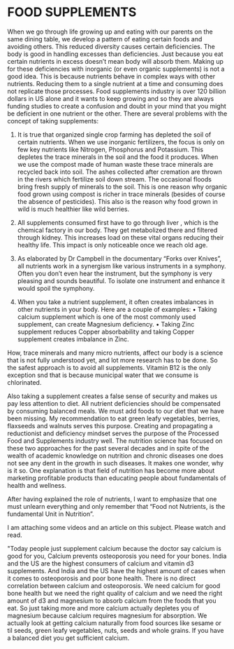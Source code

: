 # FOOD  SUPPLEMENTS

When we go through life growing up and eating with our parents on the same dining table, we develop a pattern of eating certain foods and avoiding others. This reduced diversity causes certain deficiencies. The body is good in handling excesses than deficiencies. Just because you eat certain nutrients in excess doesn’t mean body will absorb them. Making up for these deficiencies with inorganic (or even organic supplements) is not a good idea. This is because nutrients behave in complex ways with other nutrients. Reducing them to a single nutrient at a time and consuming does not replicate those processes. 
Food supplements industry is over 120 billion dollars in US alone and it wants to keep growing and so they are always funding studies to create a confusion and doubt in your mind that you might be deficient in one nutrient or the other. 
There are several problems with the concept of taking supplements:

1. It is true that organized single crop farming has depleted the soil of certain nutrients. When we use inorganic fertilizers, the focus is only on few key nutrients like Nitrogen, Phosphorus and Potassium. This depletes the trace minerals in the soil and the food it produces. When we use the compost made of human waste these trace minerals are recycled back into soil. The ashes collected after cremation are thrown in the rivers which fertilize soil down stream. The occasional floods bring fresh supply of minerals to the soil. 
This is one reason why organic food grown using compost is richer in trace minerals (besides of course the absence of pesticides). This also is the reason why food grown in wild is much healthier like wild berries. 

2. All supplements consumed first have to go through liver , which is the chemical factory in our body. They get metabolized there and filtered through kidney. This increases load on these vital organs reducing their healthy life. This impact is only noticeable once we reach old age. 

3. As elaborated by Dr Campbell in the documentary “Forks over Knives”, all nutrients work in a synergism like various instruments in a symphony. Often you don’t even hear the instrument, but the symphony is very pleasing and sounds beautiful. To isolate one instrument and enhance it would spoil the symphony. 

4. When you take a nutrient supplement, it often creates imbalances in other nutrients in your body. Here are a couple of examples:
• Taking calcium supplement which is one of the most commonly used supplement, can create Magnesium deficiency. 
• Taking Zinc supplement reduces Copper absorbability and taking Copper supplement creates imbalance in Zinc. 

How, trace minerals and many micro nutrients, affect our body is a science that is not fully understood yet, and lot more research has to be done. So the safest approach is to avoid all supplements. Vitamin B12 is the only exception snd that is because municipal water that we consume is chlorinated. 

Also taking a supplement creates a false sense of security and makes us pay less attention to diet. All nutrient deficiencies should be compensated by consuming balanced meals. We must add foods to our diet that we have been missing. My recommendation to eat green leafy vegetables, berries, flaxseeds and walnuts serves this purpose. 
Creating and propagating a reductionist and deficiency mindset serves the purpose of the Processed Food and Supplements industry well.
The nutrition science has focused on these two approaches for the past several decades and in spite of the wealth of academic knowledge on nutrition and chronic diseases one does not see any dent in the growth in such diseases. It makes one wonder, why is it so. One explanation is that field of nutrition has become more about marketing profitable products than educating people about fundamentals of health and wellness. 

After having explained the role of nutrients, I want to emphasize that one must unlearn everything and only remember that
“Food not Nutrients, is the fundamental Unit in Nutrition”.

I am attaching some videos and an article on this subject. Please watch and read.

"Today people just supplement calcium because the doctor say calcium is good for you, Calcium prevents osteoporosis you need for your bones. India and the US are the highest consumers of calcium and vitamin d3 supplements. And India and the US have the highest amount of cases when it comes to osteoporosis and poor bone health. There is no direct correlation between calcium and osteoporosis. We need calcium for good bone health but we need the right quality of calcium and we need the right amount of d3 and magnesium to absorb calcium from the foods that you eat. So just taking more and more calcium actually depletes you of magnesium because calcium requires magnesium for absorption. We actually look at getting calcium naturally from food sources like sesame or til seeds, green leafy vegetables, nuts, seeds and whole grains. If you have a balanced diet you get sufficient calcium.

